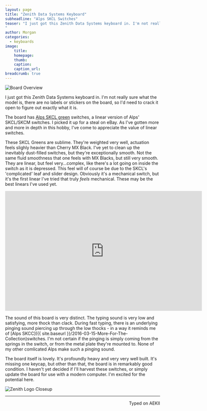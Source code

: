 ```yaml
---
layout: page
title: "Zenith Data Systems Keyboard"
subheadline: "Alps SKCL Switches"
teaser: "I just got this Zenith Data Systems keyboard in. I'm not really sure what the model is, there are no labels or stickers on the board, so I'd need to crack it open to figure out exactly what it is.
"
author: Morgan
categories:
  - keyboards
image:
    title:
    homepage:
    thumb:
    caption:
    caption_url:
breadcrumb: true
---
```


![Board Overview](http://imgur.com/cME42jh.jpg)

I just got this Zenith Data Systems keyboard in. I'm not really sure what the model is, there are no labels or stickers on the board, so I'd need to crack it open to figure out exactly what it is.

The board has [Alps SKCL green](https://deskthority.net/wiki/Alps_SKCL_Green) switches, a linear version of Alps' SKCL/SKCM switches. I picked it up for a steal on eBay. As I've gotten more and more in depth in this hobby, I've come to appreciate the value of linear switches.

These SKCL Greens are sublime. They're weighted very well, actuation feels slighly heavier than Cherry MX Black. I've yet to clean up the inevitably dust-filled switches, but they're exceptionally smooth. Not the same fluid smoothness that one feels with MX Blacks, but still very smooth. They are linear, but feel very...complex, like there's a lot going on inside the switch as it is depressed. This feel will of course be due to the SKCL's 'complicated' leaf and slider design. Obviously it's a mechanical switch, but it's the first linear I've tried that truly _feels_ mechanical. These may be the best linears I've used yet.

<div class="video-container"><iframe title="YouTube video player" class="youtube-player" type="text/html"
width="640" height="390" src="http://www.youtube.com/embed/EQRfP_x0PJE"
frameborder="0" allowFullScreen></iframe></div>

The sound of this board is very distinct. The typing sound is very low and satisfying, more thock than clack. During fast typing, there is an underlying pinging sound piercing up through the low thocks - in a way it reminds me of [Alps SKCC]({{ site.baseurl }}/2016-03-15-More-For-The-Collection)switches. I'm not certain if the pinging is simply coming from the springs in the switch, or from the metal plate they're mounted to. None of my other comlicated Alps make such a pinging sound.

The board itself is lovely. It's profoundly heavy and very very well built. It's missing one keycap, but other than that, the board is in remarkably good condition. I haven't yet decided if I'll harvest these switches, or simply update the board for use with a modern computer. I'm excited for the potential here.

![Zenith Logo Closeup](http://imgur.com/vhFxkuk.jpg)

---
<p align="right">Typed on AEKII</p>
